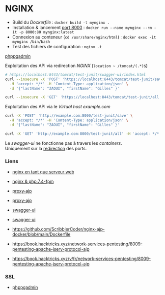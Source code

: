 # NGINX

- Build du *Dockerfile* : `docker build -t mynginx .`
- Installation & lancement [port 8000](localhost:8000) : `docker run --name mynginx --rm -it -p 8000:80 mynginx:latest`
- Connexion au conteneur (`cd /usr/share/nginx/html`) : `docker exec -it mynginx /bin/bash`
- Test des fichiers de configuration : `nginx -t`

[phppgadmin](http://localhost:8000/phppgadmin/)

Exploitation des API via redirection *NGINX* (`location ~ /tomcat/(.*)$`)

```bash
# https://localhost:8443/tomcat/test-junit/swagger-ui/index.html
curl --insecure -X 'POST' 'https://localhost:8443/tomcat/test-junit/save' \
  -H 'accept: */*' -H 'Content-Type: application/json' \
  -d '{"lastName": "ZAOUI", "firstName": "Gilles" }'

curl --insecure -X 'GET' 'https://localhost:8443/tomcat/test-junit/all' -H 'accept: */*'
```

Exploitation des API via le *Virtual host* *example.com*

```bash
curl -X 'POST' 'http://example.com:8000/test-junit/save' \
  -H 'accept: */*' -H 'Content-Type: application/json' \
  -d '{"lastName": "ZAOUI", "firstName": "Gilles" }'

curl -X 'GET' 'http://example.com:8000/test-junit/all' -H 'accept: */*'
```

Le *swagger-ui* ne fonctionne pas à travers les *containers*.<br>
Uniquement sur la [redirection](http://localhost:8080/test-junit/swagger-ui/index.html) des ports.


### Liens

- [nginx en tant que serveur web](https://www.it-connect.fr/debian-comment-installer-nginx-en-tant-que-serveur-web/)
- [nginx & php:7.4-fpm](https://gist.github.com/DanRibbens/f99147436b6f3ed270cd27a30519effc)
- [proxy-ajp](https://forum.hackthebox.com/t/server-side-attacks-module-nginx-reverse-proxy-ajp/309581)
- [proxy-ajp](https://www.ruby-forum.com/t/ajp-from-apache-to-nginx/220915/3)
- [swagger-ui](http://localhost:8080/test-junit/swagger-ui/index.html)
- [swagger-ui](http://localhost:8000/test-junit/swagger-ui/index.html)

- https://github.com/ScribblerCoder/nginx-ajp-docker/blob/main/Dockerfile

- https://book.hacktricks.xyz/network-services-pentesting/8009-pentesting-apache-jserv-protocol-ajp
- https://book.hacktricks.xyz/v/fr/network-services-pentesting/8009-pentesting-apache-jserv-protocol-ajp



### [SSL](https://www.digitalocean.com/community/tutorials/how-to-create-a-self-signed-ssl-certificate-for-nginx-in-ubuntu-16-04)


- [phppgadmin](https://localhost:8443/phppgadmin/)
